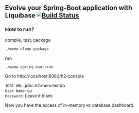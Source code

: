 ## Evolve your Spring-Boot application with Liquibase [![Build Status](https://travis-ci.org/myuna/spring-boot-liquibase.svg?branch=master)](https://travis-ci.org/myuna/spring-boot-liquibase)

### How to run?
compile, test, package
```bash
./mvnw clean package
```
run
```bash
./mvnw spring-boot:run
```

Go to http://localhost:8080/h2-console  
  
`JDBC URL`: jdbc:h2:mem:testdb  
`User Name`: sa  
`Password`: Leave it blank

Now you have the access of in-memory `H2` database dashboard.

 
